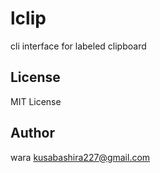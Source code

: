 lclip
===
cli interface for labeled clipboard

License
--------
MIT License

Author
-------
wara <kusabashira227@gmail.com>
